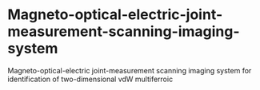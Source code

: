 # Magneto-optical-electric-joint-measurement-scanning-imaging-system
Magneto-optical-electric joint-measurement  scanning imaging system for identification of two-dimensional vdW multiferroic
